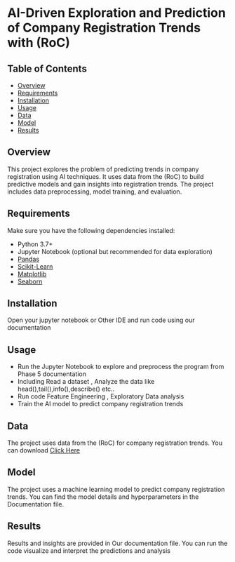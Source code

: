 # AI-Driven Exploration and Prediction of Company Registration Trends with (RoC)



## Table of Contents
- [Overview](#overview)
- [Requirements](#requirements)
- [Installation](#installation)
- [Usage](#usage)
- [Data](#data)
- [Model](#model)
- [Results](#results)

## Overview
This project explores the problem of predicting trends in company registration using AI techniques. It uses data from the (RoC) to build predictive models and gain insights into registration trends. The project includes data preprocessing, model training, and evaluation.

## Requirements
Make sure you have the following dependencies installed:
- Python 3.7+
- Jupyter Notebook (optional but recommended for data exploration)
- [Pandas](https://pandas.pydata.org/)
- [Scikit-Learn](https://scikit-learn.org/stable/)
- [Matplotlib](https://matplotlib.org/)
- [Seaborn](https://seaborn.pydata.org/)


## Installation

Open your jupyter notebook or Other IDE and run code using our documentation

## Usage

- Run the Jupyter Notebook to explore and preprocess the program from Phase 5 documentation
- Including Read a dataset , Analyze the data like head(),tail(),info(),describe() etc..
- Run code Feature Engineering , Exploratory Data analysis
- Train the AI model to predict company registration trends

## Data
The project uses data from the (RoC) for company registration trends. You can download [Click Here](https://tn.data.gov.in/resource/company-master-data-tamil-nadu-upto-28th-february-2019)

## Model
The project uses a machine learning model to predict company registration trends. You can find the model details and hyperparameters in the Documentation file.

## Results
Results and insights are provided in Our documentation file. You can run the code visualize and interpret the predictions and analysis
